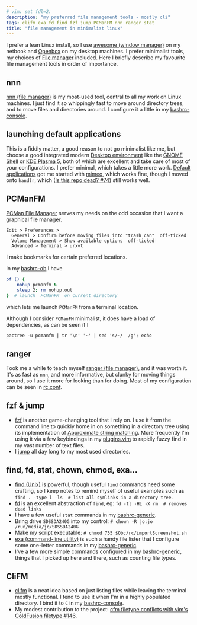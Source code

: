 ```yaml
---
# vim: set fdl=2:
description: "my preferred file management tools - mostly cli"
tags: clifm exa fd find fzf jump PCManFM nnn ranger stat
title: "file management in minimalist linux"
---
```


I prefer a lean Linux install, so I use [awesome (window manager)](https://en.wikipedia.org/wiki/Awesome_%28window_manager%29) on my netbook and [Openbox](https://en.wikipedia.org/wiki/Openbox) on my desktop machines. I prefer minimalist tools, my choices of [File manager](https://en.wikipedia.org/wiki/File_manager) included. Here I briefly describe my favourite file management tools in order of importance.

## nnn
[nnn (file manager)](https://en.wikipedia.org/wiki/Nnn_%28file_manager%29) is my most-used tool, central to all my work on Linux machines. I just find it so whippingly fast to move around directory trees, and to move files and directories around. I configure it a little in my [bashrc-console](https://github.com/harriott/OS-ArchBuilds/blob/master/jo/Bash/bashrc-console).

## launching default applications
This is a fiddly matter, a good reason to not go minimalist like me, but choose a good integrated modern [Desktop environment](https://en.wikipedia.org/wiki/Desktop_environment) like the [GNOME Shell](https://en.wikipedia.org/wiki/GNOME_Shell) or [KDE Plasma 5](https://en.wikipedia.org/wiki/KDE_Plasma_5), both of which are excellent and take care of most of your configurations. I prefer minimal, which takes a little more work. [Default applications](https://wiki.archlinux.org/index.php/default_applications) got me started with [mimeo](https://xyne.dev/projects/mimeo/), which works fine, though I moved onto `handlr`, which ([Is this repo dead? #74](https://github.com/chmln/handlr/issues/74)) still works well.

## PCManFM
[PCMan File Manager](http://en.wikipedia.org/wiki/PCMan_File_Manager) serves my needs on the odd occasion that I want a graphical file manager.

    Edit > Preferences >
      General > Confirm before moving files into "trash can"  off-ticked
      Volume Management > Show available options  off-ticked
      Advanced > Terminal > urxvt

I make bookmarks for certain preferred locations.

In my [bashrc-ob](https://github.com/harriott/OS-ArchBuilds/blob/master/jo/Bash/bashrc-ob) I have
```bash
pf () {
    nohup pcmanfm &
    sleep 2; rm nohup.out
}  # launch  PCManFM  on current directory
```
which lets me launch `PCManFM` from a terminal location.

Although I consider `PCManFM` minimalist, it does have a load of dependencies, as can be seen if I

    pactree -u pcmanfm | tr '\n' '~' | sed 's/~/  /g'; echo

## ranger
Took me a while to teach myself [ranger (file manager)](https://en.wikipedia.org/wiki/Ranger_%28file_manager%29), and it was worth it. It's as fast as `nnn`, and more informative, but clunky for moving things around, so I use it more for looking than for doing. Most of my configuration can be seen in [rc.conf](https://github.com/harriott/OS-ArchBuilds/blob/master/ranger/rc.conf).

## fzf & jump
- [fzf](https://github.com/junegunn/fzf) is another game-changing tool that I rely on. I use it from the command line to quickly home in on something in a directory tree using its implementation of [Approximate string matching](https://en.wikipedia.org/wiki/Approximate_string_matching). More frequently I'm using it via a few keybindings in my [plugins.vim](https://github.com/harriott/vimfiles/blob/master/plugin/plugins.vim) to rapidly fuzzy find in my vast number of text files.
- I [jump](https://github.com/gsamokovarov/jump) all day long to my most used directories.

## find, fd, stat, chown, chmod, exa...
- [find (Unix)](https://en.wikipedia.org/wiki/Find_%28Unix%29) is powerful, though useful `find` commands need some crafting, so I keep notes to remind myself of useful examples such as `find . -type l -ls  # list all symlinks in a directory tree`.
- [fd](https://github.com/sharkdp/fd) is an excellent abstraction of `find`, eg: `fd -tl -HL -X rm  # removes dead links`
- I have a few useful `stat` commands in my [bashrc-generic](https://github.com/harriott/OS-ArchBuilds/blob/master/Bash/bashrc-generic).
- Bring drive `SDSSDA240G` into my control: `# chown -R jo:jo /run/media/jo/SDSSDA240G`
- Make my script executable: `# chmod 755 $Obc/rc/importScreenshot.sh`
- [exa (command-line utility)](https://en.wikipedia.org/wiki/Exa_%28command-line_utility%29) is such a handy file lister that I configure some one-letter commands in my [bashrc-generic](https://github.com/harriott/OS-ArchBuilds/blob/master/Bash/bashrc-generic).
- I've a few more simple commands configured in my [bashrc-generic](https://github.com/harriott/OS-ArchBuilds/blob/master/Bash/bashrc-generic), things that I picked up here and there, such as counting file types.

## CliFM
- [clifm](https://github.com/leo-arch/clifm) is a neat idea based on just listing files while leaving the terminal mostly functional. I tend to use it when I'm in a highly populated directory.  I bind it to `C` in my [bashrc-console](https://github.com/harriott/OS-ArchBuilds/blob/master/jo/Bash/bashrc-console).
- My modest contribution to the project: [cfm filetype conflicts with vim's ColdFusion filetype #146](https://github.com/leo-arch/clifm/issues/146).

